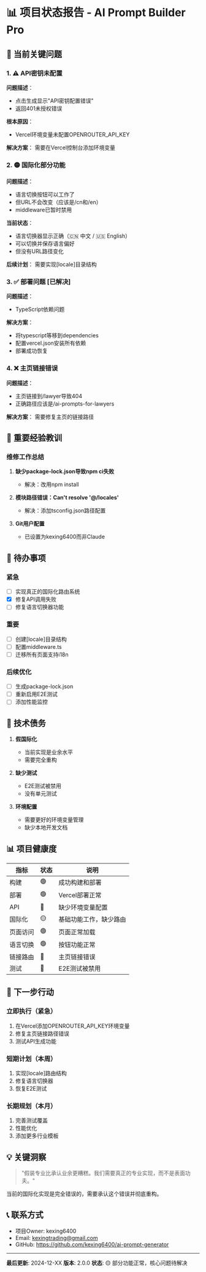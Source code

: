 # 📊 项目状态报告 - AI Prompt Builder Pro

## 🚨 当前关键问题

### 1. ⚠️ API密钥未配置
**问题描述**：
- 点击生成显示"API密钥配置错误"
- 返回401未授权错误

**根本原因**：
- Vercel环境变量未配置OPENROUTER_API_KEY

**解决方案**：
需要在Vercel控制台添加环境变量

### 2. 🟡 国际化部分功能
**问题描述**：
- 语言切换按钮可以工作了
- 但URL不会改变（应该是/cn和/en）
- middleware已暂时禁用

**当前状态**：
- 语言切换器显示正确（🇨🇳 中文 / 🇺🇸 English）
- 可以切换并保存语言偏好
- 但没有URL路径变化

**后续计划**：
需要实现[locale]目录结构

### 3. ✅ 部署问题 [已解决]
**问题描述**：
- TypeScript依赖问题

**解决方案**：
- 将typescript等移到dependencies
- 配置vercel.json安装所有依赖
- 部署成功恢复

### 4. ❌ 主页链接错误
**问题描述**：
- 主页链接到/lawyer导致404
- 正确路径应该是/ai-prompts-for-lawyers

**解决方案**：
需要修复主页的链接路径

## 📝 重要经验教训

### 维修工作总结
1. **缺少package-lock.json导致npm ci失败**
   - 解决：改用npm install
   
2. **模块路径错误：Can't resolve '@/locales'**
   - 解决：添加tsconfig.json路径配置
   
3. **Git用户配置**
   - 已设置为kexing6400而非Claude

## 🎯 待办事项

### 紧急
- [ ] 实现真正的国际化路由系统
- [x] 修复API调用失败
- [ ] 修复语言切换器功能

### 重要
- [ ] 创建[locale]目录结构
- [ ] 配置middleware.ts
- [ ] 迁移所有页面支持i18n

### 后续优化
- [ ] 生成package-lock.json
- [ ] 重新启用E2E测试
- [ ] 添加性能监控

## 🔧 技术债务

1. **假国际化**
   - 当前实现是业余水平
   - 需要完全重构

2. **缺少测试**
   - E2E测试被禁用
   - 没有单元测试

3. **环境配置**
   - 需要更好的环境变量管理
   - 缺少本地开发文档

## 📊 项目健康度

| 指标 | 状态 | 说明 |
|-----|------|-----|
| 构建 | 🟢 | 成功构建和部署 |
| 部署 | 🟢 | Vercel部署正常 |
| API | 🔴 | 缺少环境变量配置 |
| 国际化 | 🟡 | 基础功能工作，缺少路由 |
| 页面访问 | 🟢 | 页面正常加载 |
| 语言切换 | 🟢 | 按钮功能正常 |
| 链接路由 | 🔴 | 主页链接错误 |
| 测试 | 🔴 | E2E测试被禁用 |

## 🚀 下一步行动

### 立即执行（紧急）
1. 在Vercel添加OPENROUTER_API_KEY环境变量
2. 修复主页链接路径错误
3. 测试API生成功能

### 短期计划（本周）
1. 实现[locale]路由结构
2. 修复语言切换器
3. 恢复E2E测试

### 长期规划（本月）
1. 完善测试覆盖
2. 性能优化
3. 添加更多行业模板

## 💡 关键洞察

> "假装专业比承认业余更糟糕。我们需要真正的专业实现，而不是表面功夫。"

当前的国际化实现是完全错误的，需要承认这个错误并彻底重构。

## 📞 联系方式

- 项目Owner: kexing6400
- Email: kexingtrading@gmail.com
- GitHub: https://github.com/kexing6400/ai-prompt-generator

---

**最后更新**: 2024-12-XX
**版本**: 2.0.0
**状态**: 🟡 部分功能正常，核心问题待解决